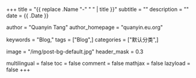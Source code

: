 +++
title = "{{ replace .Name "-" " " | title }}"
subtitle = ""
description = ""
date = {{ .Date }}

author = "Quanyin Tang"
author_homepage = "quanyin.eu.org"

keywords = "Blog,"
tags = ["Blog",]
categories = ["默认分类",]

image = "/img/post-bg-default.jpg"
header_mask = 0.3 

multilingual = false
toc = false
comment = false
mathjax = false
lazyload = false
+++
